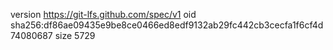 version https://git-lfs.github.com/spec/v1
oid sha256:df86ae09435e9be8ce0466ed8edf9132ab29fc442cb3cecfa1f6cf4d74080687
size 5729
